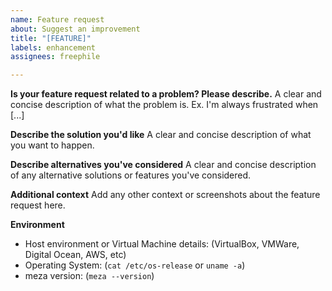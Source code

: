 ```yaml
---
name: Feature request
about: Suggest an improvement
title: "[FEATURE]"
labels: enhancement
assignees: freephile

---
```


**Is your feature request related to a problem? Please describe.**
A clear and concise description of what the problem is. Ex. I'm always frustrated when [...]

**Describe the solution you'd like**
A clear and concise description of what you want to happen.

**Describe alternatives you've considered**
A clear and concise description of any alternative solutions or features you've considered.

**Additional context**
Add any other context or screenshots about the feature request here.

**Environment**
- Host environment or Virtual Machine details: (VirtualBox, VMWare, Digital Ocean, AWS, etc)
- Operating System: (`cat /etc/os-release` or `uname -a`)
- meza version: (`meza --version`)
